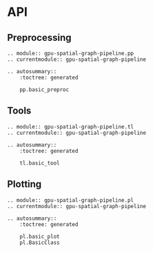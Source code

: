 # API

## Preprocessing

```{eval-rst}
.. module:: gpu-spatial-graph-pipeline.pp
.. currentmodule:: gpu-spatial-graph-pipeline

.. autosummary::
    :toctree: generated

    pp.basic_preproc
```

## Tools

```{eval-rst}
.. module:: gpu-spatial-graph-pipeline.tl
.. currentmodule:: gpu-spatial-graph-pipeline

.. autosummary::
    :toctree: generated

    tl.basic_tool
```

## Plotting

```{eval-rst}
.. module:: gpu-spatial-graph-pipeline.pl
.. currentmodule:: gpu-spatial-graph-pipeline

.. autosummary::
    :toctree: generated

    pl.basic_plot
    pl.BasicClass
```
